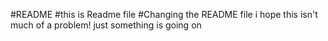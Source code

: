 #README
#this is Readme file
#Changing the README file
i hope this isn't much of a problem!
just something is going on
